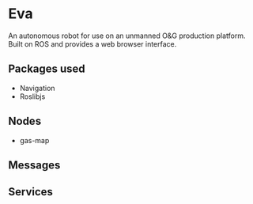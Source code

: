 # Eva

An autonomous robot for use on an unmanned O&G production platform. Built on ROS and provides a web browser interface.

## Packages used
- Navigation
- Roslibjs


## Nodes
- gas-map

## Messages

## Services

